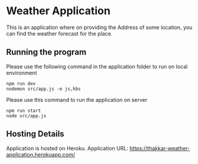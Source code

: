 # Weather Application

This is an application where on providing the Address of some location, you can find the weather forecast for the place.

## Running the program

Please use the following command in the application folder to run on local environment

```shell
npm run dev
nodemon src/app.js -e js,hbs
```

Please use this command to run the application on server

```shell
npm run start
node src/app.js
```

## Hosting Details

Application is hosted on Heroku.
Application URL: https://thakkar-weather-application.herokuapp.com/
